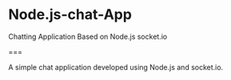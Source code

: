 # Node.js-chat-App
Chatting Application Based on Node.js socket.io

===

A simple chat application developed using Node.js and socket.io. 


